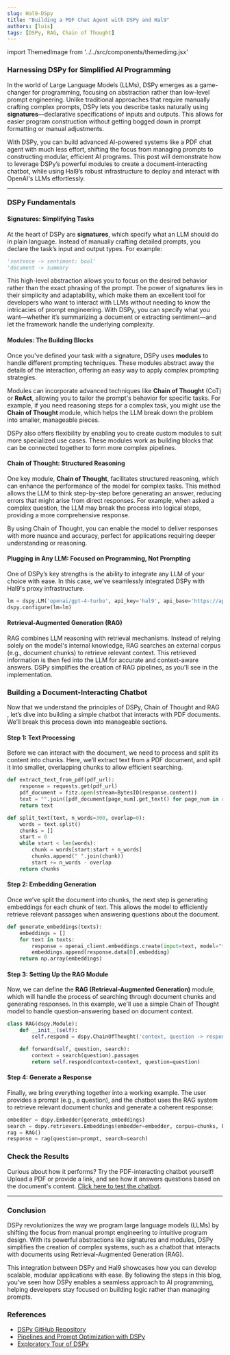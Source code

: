 ```yaml
---
slug: Hal9-DSpy
title: "Building a PDF Chat Agent with DSPy and Hal9" 
authors: [luis]
tags: [DSPy, RAG, Chain of Thought]
---
```


import ThemedImage from '../../src/components/themedimg.jsx'

### **Harnessing DSPy for Simplified AI Programming**

In the world of Large Language Models (LLMs), DSPy emerges as a game-changer for programming, focusing on abstraction rather than low-level prompt engineering. Unlike traditional approaches that require manually crafting complex prompts, DSPy lets you describe tasks naturally using **signatures**—declarative specifications of inputs and outputs. This allows for easier program construction without getting bogged down in prompt formatting or manual adjustments. 

With DSPy, you can build advanced AI-powered systems like a PDF chat agent with much less effort, shifting the focus from managing prompts to constructing modular, efficient AI programs. This post will demonstrate how to leverage DSPy’s powerful modules to create a document-interacting chatbot, while using Hal9’s robust infrastructure to deploy and interact with OpenAI's LLMs effortlessly.

---

### **DSPy Fundamentals**

#### **Signatures: Simplifying Tasks**

At the heart of DSPy are **signatures**, which specify what an LLM should do in plain language. Instead of manually crafting detailed prompts, you declare the task’s input and output types. For example:

```python
'sentence -> sentiment: bool'
'document -> summary
```

This high-level abstraction allows you to focus on the desired behavior rather than the exact phrasing of the prompt. The power of signatures lies in their simplicity and adaptability, which make them an excellent tool for developers who want to interact with LLMs without needing to know the intricacies of prompt engineering. With DSPy, you can specify what you want—whether it’s summarizing a document or extracting sentiment—and let the framework handle the underlying complexity.

#### **Modules: The Building Blocks**

Once you've defined your task with a signature, DSPy uses **modules** to handle different prompting techniques. These modules abstract away the details of the interaction, offering an easy way to apply complex prompting strategies.

Modules can incorporate advanced techniques like **Chain of Thought** (CoT) or **ReAct**, allowing you to tailor the prompt's behavior for specific tasks. For example, if you need reasoning steps for a complex task, you might use the **Chain of Thought** module, which helps the LLM break down the problem into smaller, manageable pieces.

DSPy also offers flexibility by enabling you to create custom modules to suit more specialized use cases. These modules work as building blocks that can be connected together to form more complex pipelines.

#### **Chain of Thought: Structured Reasoning**

One key module, **Chain of Thought**, facilitates structured reasoning, which can enhance the performance of the model for complex tasks. This method allows the LLM to think step-by-step before generating an answer, reducing errors that might arise from direct responses. For example, when asked a complex question, the LLM may break the process into logical steps, providing a more comprehensive response.

By using Chain of Thought, you can enable the model to deliver responses with more nuance and accuracy, perfect for applications requiring deeper understanding or reasoning.

#### **Plugging in Any LLM: Focused on Programming, Not Prompting**

One of DSPy’s key strengths is the ability to integrate any LLM of your choice with ease. In this case, we’ve seamlessly integrated DSPy with Hal9's proxy infrastructure.

```python
lm = dspy.LM('openai/gpt-4-turbo', api_key='hal9', api_base='https://api.hal9.com/proxy/server=https://api.openai.com/v1/')
dspy.configure(lm=lm)
```

#### Retrieval-Augmented Generation (RAG)

RAG combines LLM reasoning with retrieval mechanisms. Instead of relying solely on the model's internal knowledge, RAG searches an external corpus (e.g., document chunks) to retrieve relevant context. This retrieved information is then fed into the LLM for accurate and context-aware answers. DSPy simplifies the creation of RAG pipelines, as you'll see in the implementation.

### **Building a Document-Interacting Chatbot**

Now that we understand the principles of DSPy, Chain of Thought and RAG , let’s dive into building a simple chatbot that interacts with PDF documents. We’ll break this process down into manageable sections.

#### **Step 1: Text Processing**

Before we can interact with the document, we need to process and split its content into chunks. Here, we’ll extract text from a PDF document, and split it into smaller, overlapping chunks to allow efficient searching.

```python
def extract_text_from_pdf(pdf_url):
    response = requests.get(pdf_url)
    pdf_document = fitz.open(stream=BytesIO(response.content))
    text = "".join([pdf_document[page_num].get_text() for page_num in range(len(pdf_document))])
    return text

def split_text(text, n_words=300, overlap=0):
    words = text.split()
    chunks = []
    start = 0
    while start < len(words):
        chunk = words[start:start + n_words]
        chunks.append(" ".join(chunk))
        start += n_words - overlap
    return chunks
```

#### **Step 2: Embedding Generation**

Once we’ve split the document into chunks, the next step is generating embeddings for each chunk of text. This allows the model to efficiently retrieve relevant passages when answering questions about the document.

```python
def generate_embeddings(texts):
    embeddings = []
    for text in texts:
        response = openai_client.embeddings.create(input=text, model="text-embedding-3-small")
        embeddings.append(response.data[0].embedding)
    return np.array(embeddings)
```

#### **Step 3: Setting Up the RAG Module**

Now, we can define the **RAG (Retrieval-Augmented Generation)** module, which will handle the process of searching through document chunks and generating responses. In this example, we'll use a simple Chain of Thought model to handle question-answering based on document context.

```python
class RAG(dspy.Module):
    def __init__(self):
        self.respond = dspy.ChainOfThought('context, question -> response')

    def forward(self, question, search):
        context = search(question).passages
        return self.respond(context=context, question=question)
```

#### **Step 4: Generate a Response**

Finally, we bring everything together into a working example. The user provides a prompt (e.g., a question), and the chatbot uses the RAG system to retrieve relevant document chunks and generate a coherent response:

```python
embedder = dspy.Embedder(generate_embeddings)
search = dspy.retrievers.Embeddings(embedder=embedder, corpus=chunks, k=5)
rag = RAG()
response = rag(question=prompt, search=search)
```

### **Check the Results**

Curious about how it performs? Try the PDF-interacting chatbot yourself! Upload a PDF or provide a link, and see how it answers questions based on the document's content. [Click here to test the chatbot](https://hal9.com/luis/dspy).

<center><a href="https://hal9.com/luis/dspy"><ThemedImage src="dspy"/></a></center>

---

### **Conclusion**

DSPy revolutionizes the way we program large language models (LLMs) by shifting the focus from manual prompt engineering to intuitive program design. With its powerful abstractions like signatures and modules, DSPy simplifies the creation of complex systems, such as a chatbot that interacts with documents using Retrieval-Augmented Generation (RAG).

This integration between DSPy and Hal9 showcases how you can develop scalable, modular applications with ease. By following the steps in this blog, you’ve seen how DSPy enables a seamless approach to AI programming, helping developers stay focused on building logic rather than managing prompts.

### **References**

- [DSPy GitHub Repository](https://github.com/stanfordnlp/dspy)  
- [Pipelines and Prompt Optimization with DSPy](https://www.dbreunig.com/2024/12/12/pipelines-prompt-optimization-with-dspy.html)  
- [Exploratory Tour of DSPy](https://medium.com/the-modern-scientist/an-exploratory-tour-of-dspy-a-framework-for-programing-language-models-not-prompting-711bc4a56376)
